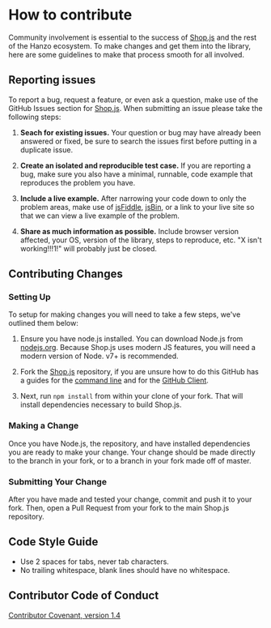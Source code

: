 # How to contribute

Community involvement is essential to the success of [Shop.js][shopjs] and the rest of the Hanzo ecosystem.
To make changes and get them into the library, here are some guidelines to make that process
smooth for all involved.

## Reporting issues

To report a bug, request a feature, or even ask a question, make use of the GitHub Issues
section for [Shop.js][issues]. When submitting an issue please take the following steps:

1. **Seach for existing issues.** Your question or bug may have already been answered or fixed,
be sure to search the issues first before putting in a duplicate issue.

2. **Create an isolated and reproducible test case.** If you are reporting a bug, make sure you
also have a minimal, runnable, code example that reproduces the problem you have.

3. **Include a live example.** After narrowing your code down to only the problem areas, make use
of [jsFiddle][fiddle], [jsBin][jsbin], or a link to your live site so that we can view a live example of the problem.

4. **Share as much information as possible.** Include browser version affected, your OS, version of
the library, steps to reproduce, etc. "X isn't working!!!1!" will probably just be closed.

## Contributing Changes

### Setting Up

To setup for making changes you will need to take a few steps, we've outlined them below:

1. Ensure you have node.js installed. You can download Node.js from [nodejs.org][node]. Because
Shop.js uses modern JS features, you will need a modern version of Node. v7+ is recommended.

2. Fork the [Shop.js][shop] repository, if you are unsure how to do this GitHub has a guides
for the [command line][fork-cli] and for the [GitHub Client][fork-gui].

3. Next, run `npm install` from within your clone of your fork. That will install dependencies
necessary to build Shop.js.


### Making a Change

Once you have Node.js, the repository, and have installed dependencies you are ready to make your
change. Your change should be made directly to the branch in your fork, or to a branch in your fork made off of master.

### Submitting Your Change

After you have made and tested your change, commit and push it to your fork. Then, open a Pull Request
from your fork to the main Shop.js repository.

## Code Style Guide

- Use 2 spaces for tabs, never tab characters.
- No trailing whitespace, blank lines should have no whitespace.

[shopjs]: https://github.com/hanzo.io/shop.js
[issues]: https://github.com/hanzo-io/shop.js/issues
[shop]: https://github.com/hanzo-io/shop.js
[fiddle]: http://jsfiddle.net
[jsbin]: http://jsbin.com/
[node]: http://nodejs.org
[fork-cli]: https://help.github.com/articles/fork-a-repo/
[fork-gui]: https://guides.github.com/activities/forking/

## Contributor Code of Conduct
[Contributor Covenant, version 1.4](http://contributor-covenant.org/version/1/4)
